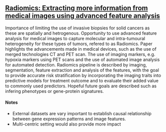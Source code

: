 ## [Radiomics: Extracting more information from medical images using advanced feature analysis](https://www.sciencedirect.com/science/article/abs/pii/S0959804911009993)

Importance of limiting the use of invasive biopsies for solid cancers as these are spatially and hetrogenous. Opportunity to use advanced feature analysis for medical images to capture molecular and intra-tumoural heterogeneity for these types of tumors, refered to as Radiomics. Paper highlights the advancements made in medical devices, such as the use of merged technologies CT and PET scan. The use of imaging markers, e.g. hypoxia markers using PET scans and the use of automated image analysis for automated detection. Radiomics pipeline is described by imaging, segmentation, feature extraction and analysis of the features, with the goal to provide accurate risk stratification by incorporating the imaging traits into predictive models for treatment outcome and to evaluate their added value to commonly used predictors. Hopeful future goals are described such as infering phenotypes or gene-protein signatures. 

#### Notes

- External datasets are vary important to establish causal relationship between gene expression patterns and image features.
- Multi-centric setting would also provide more impact
